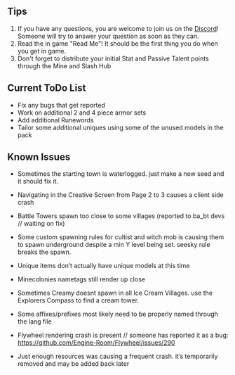 ##
## Tips

1) If you have any questions, you are welcome to join us on the [Discord](https://discord.gg/Tt8sGvQRH4)! Someone will try to answer your question as soon as they can. 
2) Read the in game "Read Me"!  It should be the first thing you do when you get in game. 
3) Don't forget to distribute your initial Stat and Passive Talent points through the Mine and Slash Hub

##
## Current ToDo List

 - Fix any bugs that get reported
 - Work on additional 2 and 4 piece armor sets
 - Add additional Runewords
 - Tailor some additional uniques using some of the unused models in the pack

##
## Known Issues

 - Sometimes the starting town is waterlogged. just make a new seed and it should fix it.

 - Navigating in the Creative Screen from Page 2 to 3 causes a client side crash

 - Battle Towers spawn too close to some villages (reported to ba_bt devs // waiting on fix)

 - Some custom spawning rules for cultist and witch mob is causing them to spawn underground despite a min Y level being set. seesky rule breaks the spawn.

 - Unique items don’t actually have unique models at this time

 - Minecolonies nametags still render up close

 - Sometimes Creamy doesnt spawn in all Ice Cream Villages. use the Explorers Compass to find a cream tower.

 - Some affixes/prefixes most likely need to be properly named through the lang file

 - Flywheel rendering crash is present // someone has reported it as a bug: https://github.com/Engine-Room/Flywheel/issues/290

 - Just enough resources was causing a frequent crash. it’s temporarily removed and may be added back later